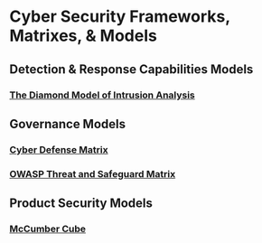 # Cyber Security Frameworks, Matrixes, & Models



## Detection & Response Capabilities Models
### [The Diamond Model of Intrusion Analysis](http://www.activeresponse.org/wp-content/uploads/2013/07/diamond.pdf)

## Governance Models
### [Cyber Defense Matrix](https://owasp.org/www-project-cyber-defense-matrix/)
### [OWASP Threat and Safeguard Matrix](https://owasp.org/www-project-threat-and-safeguard-matrix/)

## Product Security Models
### [McCumber Cube](https://en.wikipedia.org/wiki/McCumber_cube)
